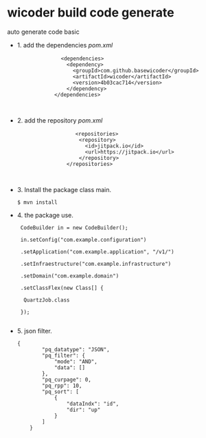 # wicoder build code generate
auto generate code basic

<ul>
    <li>
        <p>1. add the dependencies <em>pom.xml</em> </p>
        <pre>
            <code class="hljs language-xml"><span class="hljs-tag">&lt;<span class="hljs-name">dependencies</span>&gt;</span>
                <span class="hljs-tag">&lt;<span class="hljs-name">dependency</span>&gt;</span>
                  <span class="hljs-tag">&lt;<span class="hljs-name">groupId</span>&gt;</span>com.github.basewicoder<span class="hljs-tag">&lt;/<span class="hljs-name">groupId</span>&gt;</span>
                  <span class="hljs-tag">&lt;<span class="hljs-name">artifactId</span>&gt;</span>wicoder<span class="hljs-tag">&lt;/<span class="hljs-name">artifactId</span>&gt;</span>
                  <span class="hljs-tag">&lt;<span class="hljs-name">version</span>&gt;</span>4b03cac714<span class="hljs-tag">&lt;/<span class="hljs-name">version</span>&gt;</span>
                <span class="hljs-tag">&lt;/<span class="hljs-name">dependency</span>&gt;</span>
            <span class="hljs-tag">&lt;/<span class="hljs-name">dependencies</span>&gt;</span>
            </code>
        </pre>
    </li>
</ul>
<ul>
    <li>
        <p>2. add the repository <em>pom.xml</em> </p>
        <pre>
                <code class="hljs language-xml"><span class="hljs-tag">&lt;<span class="hljs-name">repositories</span>&gt;</span>
                    <span class="hljs-tag">&lt;<span class="hljs-name">repository</span>&gt;</span>
                      <span class="hljs-tag">&lt;<span class="hljs-name">id</span>&gt;</span>jitpack.io<span class="hljs-tag">&lt;/<span class="hljs-name">id</span>&gt;</span>
                      <span class="hljs-tag">&lt;<span class="hljs-name">url</span>&gt;</span>https://jitpack.io<span class="hljs-tag">&lt;/<span class="hljs-name">url</span>&gt;</span>
                    <span class="hljs-tag">&lt;/<span class="hljs-name">repository</span>&gt;</span>
                <span class="hljs-tag">&lt;/<span class="hljs-name">repositories</span>&gt;</span>
                </code>
        </pre>
    </li>
</ul>
<ul>
    <li>
        <p>3. Install the package class main.</p>
        <pre><code class="hljs language-shell">$ mvn install</code></pre>
    </li>
</ul>
<ul>
    <li>
        <p>4. the package use.</p>
        <pre><code class="hljs language-shell"> CodeBuilder in = new CodeBuilder(); 
        <br> in.setConfig("com.example.configuration")
        <br> .setApplication("com.example.application", "/v1/")
        <br> .setInfraestructure("com.example.infrastructure")
        <br> .setDomain("com.example.domain")
        <br> .setClassFlex(new Class[] {
        <br>  QuartzJob.class 
        <br> }); 
        </code></pre>
    </li>
</ul>

<ul>
    <li>
        <p>5. json  filter.</p>
        <pre><code class="hljs language-shell">{
        "pq_datatype": "JSON",
        "pq_filter": {
            "mode": "AND",
            "data": []
        },
        "pq_curpage": 0,
        "pq_rpp": 10,
        "pq_sort": [
            {
                "dataIndx": "id",
                "dir": "up"
            }
        ]
    }
        </code></pre>
    </li>
</ul>


